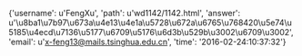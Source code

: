 {'username': u'FengXu', 'path': u'wd1142/1142.html', 'answer': u'\u8ba1\u7b97\u673a\u4e13\u4e1a\u5728\u672a\u6765\u768420\u5e74\u5185\u4ecd\u7136\u5177\u6709\u5176\u6d3b\u529b\u3002\u6709\u3002', 'email': u'x-feng13@mails.tsinghua.edu.cn', 'time': '2016-02-24:10:37:32'}